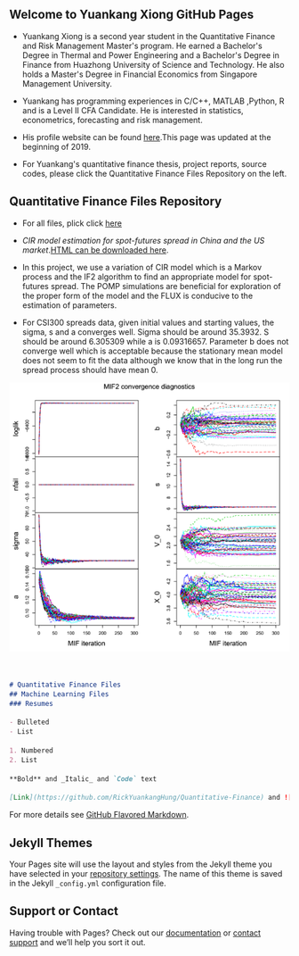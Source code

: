 ## Welcome to Yuankang Xiong GitHub Pages

- Yuankang Xiong is a second year student in the Quantitative Finance and Risk Management Master's program. He earned a Bachelor's Degree in Thermal and Power Engineering and a Bachelor's Degree in Finance from Huazhong University of Science and Technology. He also holds a Master's Degree in Financial Economics from Singapore Management University.  

- Yuankang has programming experiences in C/C++, MATLAB ,Python, R and is a Level II CFA Candidate. He is interested in statistics, econometrics, forecasting and risk management.

- His profile website can be found [here](https://lsa.umich.edu/math/people/quant/2017/ricxiong.html).This page was updated at the beginning of 2019.

- For Yuankang's quantitative finance thesis, project reports, source codes, please click the Quantitative Finance Files Repository on the left.  

## Quantitative Finance Files Repository

- For all files, plick click [here](https://github.com/RickYuankangHung/Quantitative-Finance)


- _CIR model estimation for spot-futures spread in China and the US market_.[HTML can be downloaded here](https://github.com/RickYuankangHung/Quantitative-Finance/blob/master/531FinalProjectVersion2.1.html).

- In this project, we use a variation of CIR model which is a Markov process and the IF2 algorithm to find an appropriate model for spot-futures spread. The POMP simulations are beneficial for exploration of the proper form of the model and the FLUX is conducive to the estimation of parameters. 

- For CSI300 spreads data, given initial values and starting values, the sigma, s and a converges well. Sigma should be around 35.3932. S should be around 6.305309 while a is 0.09316657. Parameter b does not converge well which is acceptable because the stationary mean model does not seem to fit the data although we know that in the long run the spread process should have mean 0.

![Image](POMPCSI300.png)


```markdown


# Quantitative Finance Files
## Machine Learning Files
### Resumes

- Bulleted
- List

1. Numbered
2. List

**Bold** and _Italic_ and `Code` text

[Link](https://github.com/RickYuankangHung/Quantitative-Finance) and ![Image](src)
```

For more details see [GitHub Flavored Markdown](https://guides.github.com/features/mastering-markdown/).

## Jekyll Themes

Your Pages site will use the layout and styles from the Jekyll theme you have selected in your [repository settings](https://github.com/RickYuankangHung/RickYuankangHung.github.io/settings). The name of this theme is saved in the Jekyll `_config.yml` configuration file.

## Support or Contact

Having trouble with Pages? Check out our [documentation](https://help.github.com/categories/github-pages-basics/) or [contact support](https://github.com/contact) and we’ll help you sort it out.
